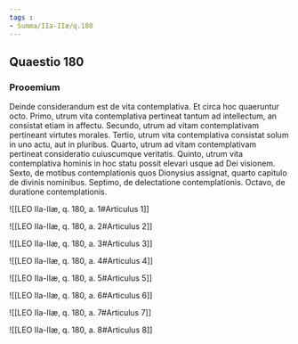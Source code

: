 ```yaml
---
tags : 
- Summa/IIa-IIæ/q.180
---
```


## Quaestio 180

### Prooemium

Deinde considerandum est de vita contemplativa. Et circa hoc quaeruntur octo. Primo, utrum vita contemplativa pertineat tantum ad intellectum, an consistat etiam in affectu. Secundo, utrum ad vitam contemplativam pertineant virtutes morales. Tertio, utrum vita contemplativa consistat solum in uno actu, aut in pluribus. Quarto, utrum ad vitam contemplativam pertineat consideratio cuiuscumque veritatis. Quinto, utrum vita contemplativa hominis in hoc statu possit elevari usque ad Dei visionem. Sexto, de motibus contemplationis quos Dionysius assignat, quarto capitulo de divinis nominibus. Septimo, de delectatione contemplationis. Octavo, de duratione contemplationis.

![[LEO IIa-IIæ, q. 180, a. 1#Articulus 1]]

![[LEO IIa-IIæ, q. 180, a. 2#Articulus 2]]

![[LEO IIa-IIæ, q. 180, a. 3#Articulus 3]]

![[LEO IIa-IIæ, q. 180, a. 4#Articulus 4]]

![[LEO IIa-IIæ, q. 180, a. 5#Articulus 5]]

![[LEO IIa-IIæ, q. 180, a. 6#Articulus 6]]

![[LEO IIa-IIæ, q. 180, a. 7#Articulus 7]]

![[LEO IIa-IIæ, q. 180, a. 8#Articulus 8]]

